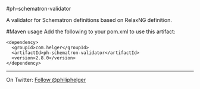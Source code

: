 #ph-schematron-validator

A validator for Schematron definitions based on RelaxNG definition.

#Maven usage
Add the following to your pom.xml to use this artifact:
```
<dependency>
  <groupId>com.helger</groupId>
  <artifactId>ph-schematron-validator</artifactId>
  <version>2.8.0</version>
</dependency>
```

---

On Twitter: <a href="https://twitter.com/philiphelger">Follow @philiphelger</a>

